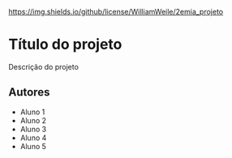 https://img.shields.io/github/license/WilliamWeile/2emia_projeto
# Título do projeto
Descrição do projeto
## Autores
- Aluno 1
- Aluno 2
- Aluno 3
- Aluno 4
- Aluno 5
